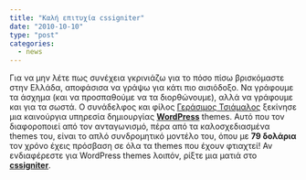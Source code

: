 ```yaml
---
title: "Καλή επιτυχία cssigniter"
date: "2010-10-10"
type: "post"
categories:
  - news
---
```


Για να μην λέτε πως συνέχεια γκρινιάζω για το πόσο πίσω βρισκόμαστε στην Ελλάδα, αποφάσισα να γράψω για κάτι πιο αισιόδοξο. Να γράφουμε τα άσχημα (και να προσπαθούμε να τα διορθώνουμε), αλλά να γράφουμε και για τα σωστά. Ο συνάδελφος και φίλος [Γεράσιμος Τσιάμαλος](http://theportraitofageek.com/blog/ "Tsiger") ξεκίνησε μια καινούργια υπηρεσία δημιουργίας **[WordPress](http://wordpress.org/)** themes. Αυτό που τον διαφοροποιεί από τον ανταγωνισμό, πέρα από τα καλοσχεδιασμένα themes του, είναι το απλό συνδρομητικό μοντέλο του, όπου με **79 δολάρια** τον χρόνο έχεις πρόσβαση σε όλα τα themes που έχουν φτιαχτεί! Αν ενδιαφέρεστε για WordPress themes λοιπόν, ρίξτε μια ματιά στο **[cssigniter](http://www.cssigniter.com/ignite/ "CSSigniter")**.
